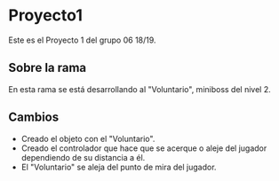 # Proyecto1
Este es el Proyecto 1 del grupo 06 18/19.

## Sobre la rama

En esta rama se está desarrollando al "Voluntario", miniboss del nivel 2.

## Cambios

- Creado el objeto con el "Voluntario".
- Creado el controlador que hace que se acerque o aleje del jugador dependiendo de su distancia a él.
- El "Voluntario" se aleja del punto de mira del jugador.